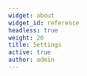 ```yaml
---
widget: about
widget_id: reference
headless: true
weight: 20
title: Settings
active: true
author: admin
---
```

